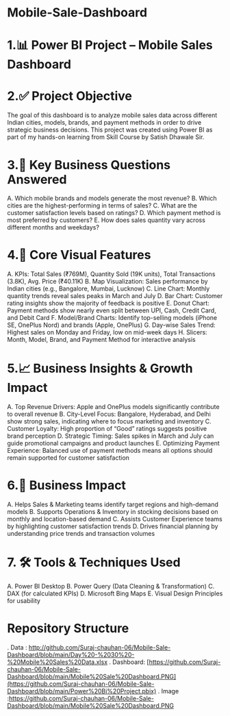 # Mobile-Sale-Dashboard

# 1.📊 Power BI Project – Mobile Sales Dashboard

# 2.✅ Project Objective
The goal of this dashboard is to analyze mobile sales data across different Indian cities, models, brands, and payment methods in order to drive strategic business decisions. This project was created using Power BI as part of my hands-on learning from Skill Course by Satish Dhawale Sir.

# 3.🧠 Key Business Questions Answered
A. Which mobile brands and models generate the most revenue?
B. Which cities are the highest-performing in terms of sales?
C. What are the customer satisfaction levels based on ratings?
D. Which payment method is most preferred by customers?
E. How does sales quantity vary across different months and weekdays?


# 4.📌 Core Visual Features
A. KPIs: Total Sales (₹769M), Quantity Sold (19K units), Total Transactions (3.8K), Avg. Price (₹40.11K)
B. Map Visualization: Sales performance by Indian cities (e.g., Bangalore, Mumbai, Lucknow)
C. Line Chart: Monthly quantity trends reveal sales peaks in March and July
D. Bar Chart: Customer rating insights show the majority of feedback is positive
E. Donut Chart: Payment methods show nearly even split between UPI, Cash, Credit Card, and Debit Card
F. Model/Brand Charts: Identify top-selling models (iPhone SE, OnePlus Nord) and brands (Apple, OnePlus)
G. Day-wise Sales Trend: Highest sales on Monday and Friday, low on mid-week days
H. Slicers: Month, Model, Brand, and Payment Method for interactive analysis


# 5.📈 Business Insights & Growth Impact
A. Top Revenue Drivers: Apple and OnePlus models significantly contribute to overall revenue
B. City-Level Focus: Bangalore, Hyderabad, and Delhi show strong sales, indicating where to focus marketing and inventory
C. Customer Loyalty: High proportion of “Good” ratings suggests positive brand perception
D. Strategic Timing: Sales spikes in March and July can guide promotional campaigns and product launches
E. Optimizing Payment Experience: Balanced use of payment methods means all options should remain supported for customer satisfaction


# 6.🎯 Business Impact
A. Helps Sales & Marketing teams identify target regions and high-demand models
B. Supports Operations & Inventory in stocking decisions based on monthly and location-based demand
C. Assists Customer Experience teams by highlighting customer satisfaction trends
D. Drives financial planning by understanding price trends and transaction volumes


# 7. 🛠️ Tools & Techniques Used
A. Power BI Desktop
B. Power Query (Data Cleaning & Transformation)
C. DAX (for calculated KPIs)
D. Microsoft Bing Maps
E. Visual Design Principles for usability


# Repository Structure
. Data : http://github.com/Suraj-chauhan-06/Mobile-Sale-Dashboard/blob/main/Day%20-%2030%20-%20Mobile%20Sales%20Data.xlsx
. Dashboard: [https://github.com/Suraj-chauhan-06/Mobile-Sale-Dashboard/blob/main/Mobile%20Sale%20Dashboard.PNG](https://github.com/Suraj-chauhan-06/Mobile-Sale-Dashboard/blob/main/Power%20Bi%20Project.pbix)
. 
Image :https://github.com/Suraj-chauhan-06/Mobile-Sale-Dashboard/blob/main/Mobile%20Sale%20Dashboard.PNG
